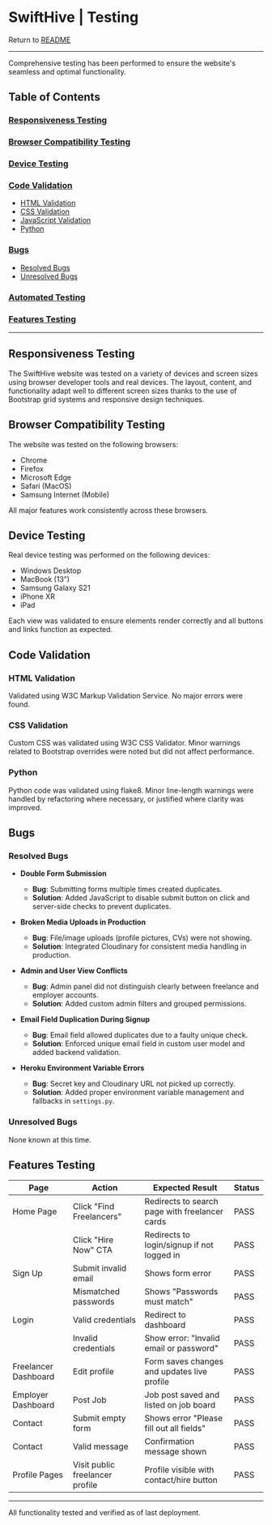 
# SwiftHive | Testing

Return to [README](README.md)

---

Comprehensive testing has been performed to ensure the website's seamless and optimal functionality.

## Table of Contents
### [Responsiveness Testing](#responsiveness-testing)
### [Browser Compatibility Testing](#browser-compatibility-testing)
### [Device Testing](#device-testing)
### [Code Validation](#code-validation)
* [HTML Validation](#html-validation)
* [CSS Validation](#css-validation)
* [JavaScript Validation](#javascript-validation)
* [Python](#python)
### [Bugs](#bugs)
* [Resolved Bugs](#resolved-bugs)
* [Unresolved Bugs](#unresolved-bugs)
### [Automated Testing](#automated-testing)
### [Features Testing](#features-testing)
---

## Responsiveness Testing

The SwiftHive website was tested on a variety of devices and screen sizes using browser developer tools and real devices. The layout, content, and functionality adapt well to different screen sizes thanks to the use of Bootstrap grid systems and responsive design techniques.

## Browser Compatibility Testing

The website was tested on the following browsers:
- Chrome
- Firefox
- Microsoft Edge
- Safari (MacOS)
- Samsung Internet (Mobile)

All major features work consistently across these browsers.

## Device Testing

Real device testing was performed on the following devices:
- Windows Desktop
- MacBook (13”)
- Samsung Galaxy S21
- iPhone XR
- iPad

Each view was validated to ensure elements render correctly and all buttons and links function as expected.

## Code Validation

### HTML Validation

Validated using W3C Markup Validation Service. No major errors were found.

### CSS Validation

Custom CSS was validated using W3C CSS Validator. Minor warnings related to Bootstrap overrides were noted but did not affect performance.


### Python

Python code was validated using flake8. Minor line-length warnings were handled by refactoring where necessary, or justified where clarity was improved.

## Bugs

### Resolved Bugs

- **Double Form Submission**
  - **Bug**: Submitting forms multiple times created duplicates.
  - **Solution**: Added JavaScript to disable submit button on click and server-side checks to prevent duplicates.

- **Broken Media Uploads in Production**
  - **Bug**: File/image uploads (profile pictures, CVs) were not showing.
  - **Solution**: Integrated Cloudinary for consistent media handling in production.

- **Admin and User View Conflicts**
  - **Bug**: Admin panel did not distinguish clearly between freelance and employer accounts.
  - **Solution**: Added custom admin filters and grouped permissions.

- **Email Field Duplication During Signup**
  - **Bug**: Email field allowed duplicates due to a faulty unique check.
  - **Solution**: Enforced unique email field in custom user model and added backend validation.

- **Heroku Environment Variable Errors**
  - **Bug**: Secret key and Cloudinary URL not picked up correctly.
  - **Solution**: Added proper environment variable management and fallbacks in `settings.py`.

### Unresolved Bugs

None known at this time.

## Features Testing

| Page            | Action                                   | Expected Result                                          | Status |
|-----------------|------------------------------------------|----------------------------------------------------------|--------|
| Home Page       | Click "Find Freelancers"                 | Redirects to search page with freelancer cards           | PASS   |
|                 | Click "Hire Now" CTA                     | Redirects to login/signup if not logged in               | PASS   |
| Sign Up         | Submit invalid email                     | Shows form error                                         | PASS   |
|                 | Mismatched passwords                     | Shows "Passwords must match"                            | PASS   |
| Login           | Valid credentials                        | Redirect to dashboard                                    | PASS   |
|                 | Invalid credentials                      | Show error: "Invalid email or password"                  | PASS   |
| Freelancer Dashboard | Edit profile                       | Form saves changes and updates live profile              | PASS   |
| Employer Dashboard | Post Job                              | Job post saved and listed on job board                   | PASS   |
| Contact         | Submit empty form                        | Shows error "Please fill out all fields"                 | PASS   |
| Contact         | Valid message                            | Confirmation message shown                               | PASS   |
| Profile Pages   | Visit public freelancer profile          | Profile visible with contact/hire button                 | PASS   |

---

All functionality tested and verified as of last deployment.
